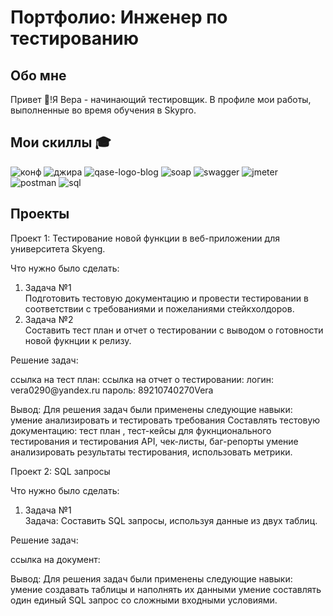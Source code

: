 # Портфолио: Инженер по тестированию 
## Обо мне
Привет 👋!Я Вера - начинающий тестировщик. В профиле мои работы, выполненные во время обучения в Skypro.
## Мои скиллы 🎓
![конф](https://github.com/VeraGrechina/-/assets/132752674/cf56c4bf-18e1-4d3c-bdce-7cc9d556a57c)
 ![джира](https://user-images.githubusercontent.com/132752674/236671637-b6356002-50f7-43d8-8640-2ba669521af3.png)     ![qase-logo-blog](https://user-images.githubusercontent.com/132752674/236671603-f8d8f578-4668-43bb-b036-187136d21355.png)   ![soap](https://user-images.githubusercontent.com/132752674/236671957-c8cde42a-a0ac-4ba7-87b8-0c4c3283dee8.png)  ![swagger](https://user-images.githubusercontent.com/132752674/236671962-031f0fc6-3c42-4064-ba20-bdd940ff2cd1.jpg) ![jmeter](https://user-images.githubusercontent.com/132752674/236671972-870ac087-63fe-445c-b5a6-aef2b86c37e8.png)  ![postman](https://user-images.githubusercontent.com/132752674/236671978-1170070b-f28d-4a00-b147-042b52a5b682.png) ![sql](https://user-images.githubusercontent.com/132752674/236671986-cb0c18a2-2859-49db-8ee6-0cc416b3b55d.png)


## Проекты
<p>Проект 1: Тестирование новой функции в веб-приложении для университета Skyeng.</p>
<p>Что нужно было сделать:<p>
 <ol>
     <li>Задача №1</li> Подготовить тестовую документацию и провести тестировании в соответствии с требованиями и пожеланиями стейкхолдоров.
     <li>Задача №2</li>  Составить тест план и отчет о тестировании с выводом о готовности новой фукнции к релизу. 
   </ol>
     
<p>Решение задач:<p>
 ссылка на тест план: 
 ссылка на отчет о тестировании: 
 логин: vera0290@yandeх.ru 
 пароль: 89210740270Vera
 
 Вывод:
 Для решения задач были применены следующие навыки:
 умение анализировать и тестировать требования
 Составлять тестовую документацию: тест план , тест-кейсы для фукнционального тестирования и тестирования API, чек-листы, баг-репорты
 умение анализировать результаты тестирования, использовать метрики. 
 
 
 <p>Проект 2: SQL запросы </p>
 <p>Что нужно было сделать:<p>
 <ol>
     <li>Задача №1</li>Задача: Составить SQL запросы, используя данные из двух таблиц.
    </ol>
     
<p>Решение задач:<p>
 ссылка на документ: 
 
 Вывод: Для решения задач были применены следующие навыки:
 умение создавать таблицы и наполнять их данными 
 умение составлять один единый SQL запрос со сложными входными условиями. 
 
 
 


 
 
 

 
    
     
  


  

